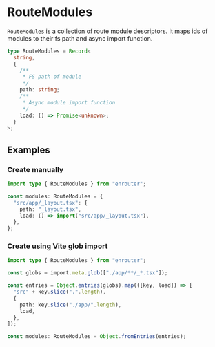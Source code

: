 # RouteModules

`RouteModules` is a collection of route module descriptors.
It maps ids of modules to their fs path and async import function.

```ts
type RouteModules = Record<
  string,
  {
    /**
     * FS path of module
     */
    path: string;
    /**
     * Async module import function
     */
    load: () => Promise<unknown>;
  }
>;
```

## Examples

### Create manually

```ts
import type { RouteModules } from "enrouter";

const modules: RouteModules = {
  "src/app/_layout.tsx": {
    path: "_layout.tsx",
    load: () => import("src/app/_layout.tsx"),
  },
};
```

### Create using Vite glob import

```ts
import type { RouteModules } from "enrouter";

const globs = import.meta.glob(["./app/**/_*.tsx"]);

const entries = Object.entries(globs).map(([key, load]) => [
  "src" + key.slice(".".length),
  {
    path: key.slice("./app/".length),
    load,
  },
]);

const modules: RouteModules = Object.fromEntries(entries);
```
